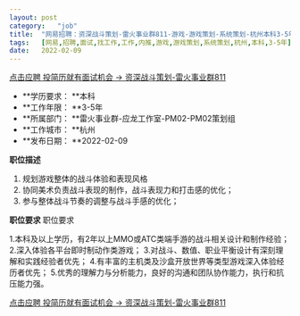 ```yaml
---
layout:	post
category:	"job"
title:	"网易招聘：资深战斗策划-雷火事业群811-游戏-游戏策划-系统策划-杭州本科3-5年"
tags:	[网易,招聘,面试,找工作,工作,内推,游戏,游戏策划,系统策划,杭州,本科,3-5年]
date:	2022-02-09
---
```


[点击应聘 投简历就有面试机会 -> 资深战斗策划-雷火事业群811](http://mobile.bole.netease.com/bole/boleDetail?id=29448&employeeId=346f03c3cda5f04c&key=all)



- **学历要求： **本科
- **工作年限： **3-5年
- **所属部门： **雷火事业群-应龙工作室-PM02-PM02策划组
- **工作城市： **杭州
- **发布日期： **2022-02-09



**职位描述**
1. 规划游戏整体的战斗体验和表现风格
2. 协同美术负责战斗表现的制作，战斗表现力和打击感的优化；
3. 参与整体战斗节奏的调整与战斗手感的优化；



**职位要求**
职位要求

1.本科及以上学历，有2年以上MMO或ATC类端手游的战斗相关设计和制作经验；
2.深入体验各平台即时制动作类游戏；
3.对战斗、数值、职业平衡设计有深刻理解和实践经验者优先；
4.有丰富的主机类及沙盒开放世界等类型游戏深入体验经历者优先；
5.优秀的理解力与分析能力，良好的沟通和团队协作能力，执行和抗压能力强。



[点击应聘 投简历就有面试机会 -> 资深战斗策划-雷火事业群811](http://mobile.bole.netease.com/bole/boleDetail?id=29448&employeeId=346f03c3cda5f04c&key=all)